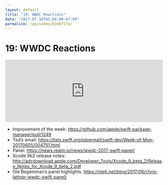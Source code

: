 ```yaml
---
layout: default
title: "19: WWDC Reactions"
date: "2017-07-10T05:00:00-07:00"
permalink: /episodes/0168727e/
---
```


# 19: WWDC Reactions

<iframe frameBorder="0" height="200px" scrolling="no" seamless src="https://player.simplecast.com/0cc3b9b4-fe77-4261-8b07-7121aa70d8fa" width="100%"></iframe>

- Improvement of the week: https://github.com/apple/swift-package-manager/pull/1249
- Ted’s email: https://lists.swift.org/pipermail/swift-dev/Week-of-Mon-20170605/004751.html
- Panel: https://news.realm.io/news/wwdc-2017-swift-panel/
- Xcode 9b2 release notes: http://adcdownload.apple.com/Developer_Tools/Xcode_9_beta_2/Release_Notes_for_Xcode_9_beta_2.pdf
- Ole Begemman’s panel highlights: https://oleb.net/blog/2017/06/chris-lattner-wwdc-swift-panel/
